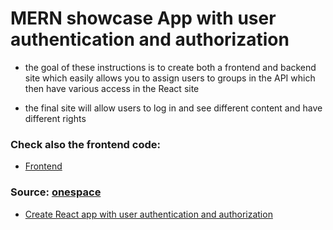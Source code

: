 # MERN showcase App with user authentication and authorization

- the goal of these instructions is to create both a frontend and backend site which easily allows you to assign users to groups in the API which then have various access in the React site

- the final site will allow users to log in and see different content and have different rights


### Check also the frontend code:
- [Frontend](https://github.com/Pierluigi10/mern--showcase-app-frontend) 





### Source:  [onespace](https://onespace.netlify.app/)

- [Create React app with user authentication and authorization](https://onespace.netlify.app/howtos?id=446)
